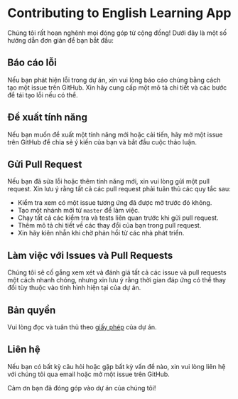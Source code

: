 # Contributing to English Learning App

Chúng tôi rất hoan nghênh mọi đóng góp từ cộng đồng! Dưới đây là một số hướng dẫn đơn giản để bạn bắt đầu:

## Báo cáo lỗi

Nếu bạn phát hiện lỗi trong dự án, xin vui lòng báo cáo chúng bằng cách tạo một issue trên GitHub. Xin hãy cung cấp một mô tả chi tiết và các bước để tái tạo lỗi nếu có thể.

## Đề xuất tính năng

Nếu bạn muốn đề xuất một tính năng mới hoặc cải tiến, hãy mở một issue trên GitHub để chia sẻ ý kiến của bạn và bắt đầu cuộc thảo luận.

## Gửi Pull Request

Nếu bạn đã sửa lỗi hoặc thêm tính năng mới, xin vui lòng gửi một pull request. Xin lưu ý rằng tất cả các pull request phải tuân thủ các quy tắc sau:

- Kiểm tra xem có một issue tương ứng đã được mở trước đó không.
- Tạo một nhánh mới từ `master` để làm việc.
- Chạy tất cả các kiểm tra và tests liên quan trước khi gửi pull request.
- Thêm mô tả chi tiết về các thay đổi của bạn trong pull request.
- Xin hãy kiên nhẫn khi chờ phản hồi từ các nhà phát triển.

## Làm việc với Issues và Pull Requests

Chúng tôi sẽ cố gắng xem xét và đánh giá tất cả các issue và pull requests một cách nhanh chóng, nhưng xin lưu ý rằng thời gian đáp ứng có thể thay đổi tùy thuộc vào tình hình hiện tại của dự án.

## Bản quyền

Vui lòng đọc và tuân thủ theo [giấy phép](LICENSE.md) của dự án.

## Liên hệ

Nếu bạn có bất kỳ câu hỏi hoặc gặp bất kỳ vấn đề nào, xin vui lòng liên hệ với chúng tôi qua email hoặc mở một issue trên GitHub.

Cảm ơn bạn đã đóng góp vào dự án của chúng tôi!
